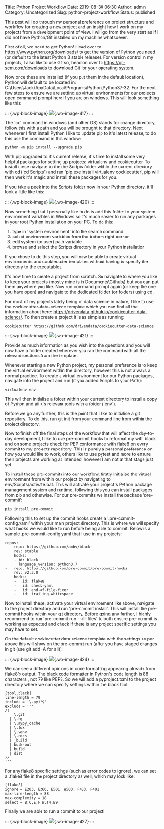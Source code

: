 Title: Python Project Workflow
Date: 2019-08-30 06:30
Author: admin
Category: Uncategorized
Slug: python-project-workflow
Status: published

<!-- wp:paragraph -->

This post will go through my personal preference on project structure and workflow for creating a new project and an insight how I work on my projects from a development point of view. I will go from the very start as if I did not have Python/Git installed on my machine whatsoever.

<!-- /wp:paragraph -->

<!-- wp:paragraph -->

First of all, we need to get Python! Head over to <https://www.python.org/downloads/> to get the version of Python you need (or default to the latest Python 3 stable release). For version control in my projects, I also like to use Git so, head on over to <https://git-scm.com/downloads> to download Git for your operating system.

<!-- /wp:paragraph -->

<!-- wp:paragraph -->

Now once these are installed (if you put them in the default location), Python will default to be located in: C:\\Users\\Jack\\AppData\\Local\\Programs\\Python\\Python37-32. For the next few steps to ensure we are setting up virtual environments for our projects open command prompt here if you are on windows. This will look something like this:

<!-- /wp:paragraph -->

<!-- wp:image {"id":417,"align":"center"} -->

::: {.wp-block-image}
![](https://jmckew.com/wp-content/uploads/2019/08/image-1.png){.wp-image-417}
:::

<!-- /wp:image -->

<!-- wp:paragraph -->

The 'cd' command in windows (and other OS) stands for change directory, follow this with a path and you will be brought to that directory. Next whenever I first install Python I like to update pip to it's latest release, to do this use the command in this window:

<!-- /wp:paragraph -->

<!-- wp:syntaxhighlighter/code {"lineNumbers":false} -->

``` {.wp-block-syntaxhighlighter-code}
python -m pip install --upgrade pip
```

<!-- /wp:syntaxhighlighter/code -->

<!-- wp:paragraph -->

With pip upgraded to it's current release, it's time to install some very helpful packages for setting up projects: virtualenv and cookiecutter. To install these navigate to the the Scripts folder within the current directory with cd ('cd Scripts') and run 'pip.exe install virtualenv cookiecutter', pip will then work it's magic and install these packages for you.

<!-- /wp:paragraph -->

<!-- wp:paragraph -->

If you take a peek into the Scripts folder now in your Python directory, it'll look a little like this:

<!-- /wp:paragraph -->

<!-- wp:image {"id":420,"align":"center"} -->

::: {.wp-block-image}
![](https://jmckew.com/wp-content/uploads/2019/08/image-2.png){.wp-image-420}
:::

<!-- /wp:image -->

<!-- wp:paragraph -->

Now something that I personally like to do is add this folder to your system environment variables in Windows so it's much easier to run any packages in your root Python installation on your PC. To do this:

<!-- /wp:paragraph -->

<!-- wp:list {"ordered":true} -->

1.  type in 'system environment' into the search command
2.  select environment variables from the bottom right corner
3.  edit system (or user) path variable
4.  browse and select the Scripts directory in your Python installation

<!-- /wp:list -->

<!-- wp:paragraph -->

If you chose to do this step, you will now be able to create virtual environments and cookiecutter templates without having to specify the directory to the executables.

<!-- /wp:paragraph -->

<!-- wp:paragraph -->

It's now time to create a project from scratch. So navigate to where you like to keep your projects (mostly mine is in Documents\\Github\\) but you can put them anywhere you like. Now run command prompt again (or keep the one you have open) and navigate to the dedicated folder (or folders) using cd.

<!-- /wp:paragraph -->

<!-- wp:paragraph -->

For most of my projects lately being of data science in nature, I like to use the cookiecutter-data-science template which you can find all the information about here: <https://drivendata.github.io/cookiecutter-data-science/>. To then create a project it is as simple as running:

<!-- /wp:paragraph -->

<!-- wp:syntaxhighlighter/code {"lineNumbers":false} -->

``` {.wp-block-syntaxhighlighter-code}
cookiecutter https://github.com/drivendata/cookiecutter-data-science
```

<!-- /wp:syntaxhighlighter/code -->

<!-- wp:image {"id":421,"align":"center"} -->

::: {.wp-block-image}
![](https://jmckew.com/wp-content/uploads/2019/08/image-3.png){.wp-image-421}
:::

<!-- /wp:image -->

<!-- wp:paragraph -->

Provide as much information as you wish into the questions and you will now have a folder created wherever you ran the command with all the relevant sections from the template.

<!-- /wp:paragraph -->

<!-- wp:paragraph -->

Whenever starting a new Python project, my personal preference is to keep the virtual environment within the directory, however this is not always a normal practice. To create a virtual environment for our Python packages, navigate into the project and run (if you added Scripts to your Path):

<!-- /wp:paragraph -->

<!-- wp:syntaxhighlighter/code {"lineNumbers":false} -->

``` {.wp-block-syntaxhighlighter-code}
virtualenv env
```

<!-- /wp:syntaxhighlighter/code -->

<!-- wp:paragraph -->

This will then initialise a folder within your current directory to install a copy of Python and all it's relevant tools with a folder ('env').

<!-- /wp:paragraph -->

<!-- wp:paragraph -->

Before we go any further, this is the point that I like to initialise a git repository. To do this, run git init from your command line from within the project directory.

<!-- /wp:paragraph -->

<!-- wp:paragraph -->

Now to finish off the final steps of the workflow that will affect the day-to-day development, I like to use pre-commit hooks to reformat my with black and on some projects check for PEP conformance with flake8 on every commit to my projects repository. This is purely a personal preference on how you would like to work, others like to use pytest and more to ensure their projects are working as intended, however I am not at that stage just yet.

<!-- /wp:paragraph -->

<!-- wp:paragraph -->

To install these pre-commits into our workflow, firstly initialise the virtual environment from within our project by navigating to env/Scripts/activate.bat. This will activate your project's Python package management system and runtime, following this you can install packages from pip and otherwise. For our pre-commits we install the package 'pre-commit':

<!-- /wp:paragraph -->

<!-- wp:syntaxhighlighter/code {"lineNumbers":false} -->

``` {.wp-block-syntaxhighlighter-code}
pip install pre-commit
```

<!-- /wp:syntaxhighlighter/code -->

<!-- wp:paragraph -->

Following this to set up the commit hooks create a '.pre-commit-config.yaml' within your main project directory. This is where we will specify what hooks we would like to run before being able to commit. Below is a sample .pre-commit-config.yaml that I use in my projects:

<!-- /wp:paragraph -->

<!-- wp:syntaxhighlighter/code {"lineNumbers":false} -->

``` {.wp-block-syntaxhighlighter-code}
repos:
-   repo: https://github.com/ambv/black
    rev: stable
    hooks:
    - id: black
      language_version: python3.7
-   repo: https://github.com/pre-commit/pre-commit-hooks
    rev: v2.3.0
    hooks:
    -   id: flake8
    -   id: check-yaml
    -   id: end-of-file-fixer
    -   id: trailing-whitespace
```

<!-- /wp:syntaxhighlighter/code -->

<!-- wp:paragraph -->

Now to install these, activate your virtual environment like above, navigate to the project directory and run 'pre-commit install'. This will install the pre-commit hooks within your git directory. Before going any further, I highly recommend to run 'pre-commit run --all-files' to both ensure pre-commit is working as expected and check if there is any project specific settings you may have to set.

<!-- /wp:paragraph -->

<!-- wp:paragraph -->

On the default cookiecutter data science template with the settings as per above this will show on the pre-commit run (after you have staged changes in git (use git add -A for all)):

<!-- /wp:paragraph -->

<!-- wp:image {"id":424,"align":"center"} -->

::: {.wp-block-image}
![](https://jmckew.com/wp-content/uploads/2019/08/image-4.png){.wp-image-424}
:::

<!-- /wp:image -->

<!-- wp:paragraph -->

We can see a different opinions in code formatting appearing already from flake8's output. The black code formatter in Python's code length is 88 characters , not 79 like PEP8. So we will add a pyproject.toml to the project directory where we can specify settings within the black tool:

<!-- /wp:paragraph -->

<!-- wp:syntaxhighlighter/code {"lineNumbers":false} -->

``` {.wp-block-syntaxhighlighter-code}
[tool.black]
line-length = 79
include = '\.pyi?$'
exclude = '''
/(
    \.git
  | \.hg
  | \.mypy_cache
  | \.tox
  | \.venv
  | \.docs
  | _build
  | buck-out
  | build
  | dist
)/
'''
```

<!-- /wp:syntaxhighlighter/code -->

<!-- wp:paragraph -->

For any flake8 specific settings (such as error codes to ignore), we can set a .flake8 file in the project directory as well, which may look like:

<!-- /wp:paragraph -->

<!-- wp:syntaxhighlighter/code {"lineNumbers":false} -->

``` {.wp-block-syntaxhighlighter-code}
[flake8]
ignore = E203, E266, E501, W503, F403, F401
max-line-length = 88
max-complexity = 18
select = B,C,E,F,W,T4,B9
```

<!-- /wp:syntaxhighlighter/code -->

<!-- wp:paragraph -->

Finally we are able to run a commit to our project!

<!-- /wp:paragraph -->

<!-- wp:image {"id":427,"align":"center"} -->

::: {.wp-block-image}
![](https://jmckew.com/wp-content/uploads/2019/08/image-5.png){.wp-image-427}
:::

<!-- /wp:image -->
